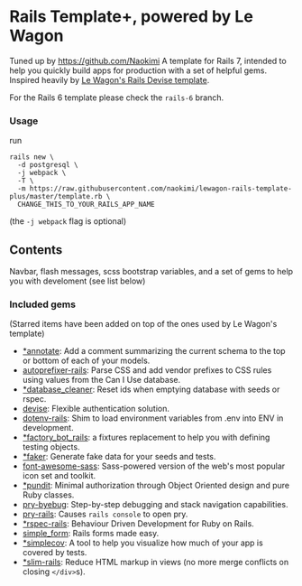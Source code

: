 # Rails Template+, powered by Le Wagon
Tuned up by https://github.com/Naokimi
A template for Rails 7, intended to help you quickly build apps for production with a set of helpful gems. Inspired heavily by [Le Wagon's Rails Devise template](https://github.com/lewagon/rails-templates).

For the Rails 6 template please check the `rails-6` branch.

### Usage
run
```
rails new \
  -d postgresql \
  -j webpack \
  -T \
  -m https://raw.githubusercontent.com/naokimi/lewagon-rails-template-plus/master/template.rb \
  CHANGE_THIS_TO_YOUR_RAILS_APP_NAME
```
(the `-j webpack` flag is optional)

## Contents
Navbar, flash messages, scss bootstrap variables, and a set of gems to help you with develoment (see list below)

### Included gems
(Starred items have been added on top of the ones used by Le Wagon's template)

- [\*annotate](https://github.com/ctran/annotate_models): Add a comment summarizing the current schema to the top or bottom of each of your models.
- [autoprefixer-rails](https://github.com/ai/autoprefixer-rails): Parse CSS and add vendor prefixes to CSS rules using values from the Can I Use database.
- [\*database_cleaner](https://github.com/DatabaseCleaner/database_cleaner): Reset ids when emptying database with seeds or rspec.
- [devise](https://github.com/heartcombo/devise): Flexible authentication solution.
- [dotenv-rails](https://github.com/bkeepers/dotenv): Shim to load environment variables from .env into ENV in development.
- [\*factory_bot_rails](https://github.com/thoughtbot/factory_bot_rails): a fixtures replacement to help you with defining testing objects.
- [\*faker](https://github.com/faker-ruby/faker): Generate fake data for your seeds and tests.
- [font-awesome-sass](https://github.com/FortAwesome/font-awesome-sass): Sass-powered version of the web's most popular icon set and toolkit.
- [\*pundit](https://github.com/varvet/pundit): Minimal authorization through Object Oriented design and pure Ruby classes.
- [pry-byebug](https://github.com/deivid-rodriguez/pry-byebug): Step-by-step debugging and stack navigation capabilities.
- [pry-rails](https://github.com/rweng/pry-rails): Causes `rails console` to open pry.
- [\*rspec-rails](https://github.com/rspec/rspec-rails): Behaviour Driven Development for Ruby on Rails.
- [simple_form](https://github.com/heartcombo/simple_form): Rails forms made easy.
- [\*simplecov](https://github.com/simplecov-ruby/simplecov): A tool to help you visualize how much of your app is covered by tests.
- [\*slim-rails](https://github.com/slim-template/slim-rails): Reduce HTML markup in views (no more merge conflicts on closing `</div>`s).
